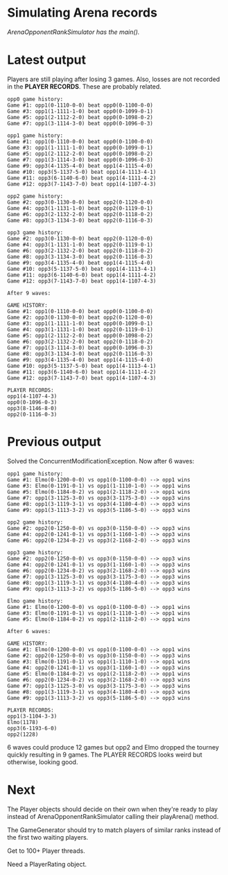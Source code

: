 # Simulating Arena records
_ArenaOpponentRankSimulator has the main()._

# Latest output
Players are still playing after losing 3 games.  Also, losses are not recorded in the
__PLAYER RECORDS__.  These are probably related.

```
opp0 game history:
Game #1: opp1(0-1110-0-0) beat opp0(0-1100-0-0) 
Game #3: opp1(1-1111-1-0) beat opp0(0-1099-0-1) 
Game #5: opp1(2-1112-2-0) beat opp0(0-1098-0-2) 
Game #7: opp1(3-1114-3-0) beat opp0(0-1096-0-3) 

opp1 game history:
Game #1: opp1(0-1110-0-0) beat opp0(0-1100-0-0) 
Game #3: opp1(1-1111-1-0) beat opp0(0-1099-0-1) 
Game #5: opp1(2-1112-2-0) beat opp0(0-1098-0-2) 
Game #7: opp1(3-1114-3-0) beat opp0(0-1096-0-3) 
Game #9: opp3(4-1135-4-0) beat opp1(4-1115-4-0) 
Game #10: opp3(5-1137-5-0) beat opp1(4-1113-4-1) 
Game #11: opp3(6-1140-6-0) beat opp1(4-1111-4-2) 
Game #12: opp3(7-1143-7-0) beat opp1(4-1107-4-3) 

opp2 game history:
Game #2: opp3(0-1130-0-0) beat opp2(0-1120-0-0) 
Game #4: opp3(1-1131-1-0) beat opp2(0-1119-0-1) 
Game #6: opp3(2-1132-2-0) beat opp2(0-1118-0-2) 
Game #8: opp3(3-1134-3-0) beat opp2(0-1116-0-3) 

opp3 game history:
Game #2: opp3(0-1130-0-0) beat opp2(0-1120-0-0) 
Game #4: opp3(1-1131-1-0) beat opp2(0-1119-0-1) 
Game #6: opp3(2-1132-2-0) beat opp2(0-1118-0-2) 
Game #8: opp3(3-1134-3-0) beat opp2(0-1116-0-3) 
Game #9: opp3(4-1135-4-0) beat opp1(4-1115-4-0) 
Game #10: opp3(5-1137-5-0) beat opp1(4-1113-4-1) 
Game #11: opp3(6-1140-6-0) beat opp1(4-1111-4-2) 
Game #12: opp3(7-1143-7-0) beat opp1(4-1107-4-3) 

After 9 waves:

GAME HISTORY:
Game #1: opp1(0-1110-0-0) beat opp0(0-1100-0-0) 
Game #2: opp3(0-1130-0-0) beat opp2(0-1120-0-0) 
Game #3: opp1(1-1111-1-0) beat opp0(0-1099-0-1) 
Game #4: opp3(1-1131-1-0) beat opp2(0-1119-0-1) 
Game #5: opp1(2-1112-2-0) beat opp0(0-1098-0-2) 
Game #6: opp3(2-1132-2-0) beat opp2(0-1118-0-2) 
Game #7: opp1(3-1114-3-0) beat opp0(0-1096-0-3) 
Game #8: opp3(3-1134-3-0) beat opp2(0-1116-0-3) 
Game #9: opp3(4-1135-4-0) beat opp1(4-1115-4-0) 
Game #10: opp3(5-1137-5-0) beat opp1(4-1113-4-1) 
Game #11: opp3(6-1140-6-0) beat opp1(4-1111-4-2) 
Game #12: opp3(7-1143-7-0) beat opp1(4-1107-4-3) 

PLAYER RECORDS:
opp1(4-1107-4-3)
opp0(0-1096-0-3)
opp3(8-1146-8-0)
opp2(0-1116-0-3)
```

# Previous output

Solved the ConcurrentModificationException.  Now after 6 waves:

```
opp1 game history:
Game #1: Elmo(0-1200-0-0) vs opp1(0-1100-0-0) --> opp1 wins
Game #3: Elmo(0-1191-0-1) vs opp1(1-1110-1-0) --> opp1 wins
Game #5: Elmo(0-1184-0-2) vs opp1(2-1118-2-0) --> opp1 wins
Game #7: opp1(3-1125-3-0) vs opp3(3-1175-3-0) --> opp3 wins
Game #8: opp1(3-1119-3-1) vs opp3(4-1180-4-0) --> opp3 wins
Game #9: opp1(3-1113-3-2) vs opp3(5-1186-5-0) --> opp3 wins

opp2 game history:
Game #2: opp2(0-1250-0-0) vs opp3(0-1150-0-0) --> opp3 wins
Game #4: opp2(0-1241-0-1) vs opp3(1-1160-1-0) --> opp3 wins
Game #6: opp2(0-1234-0-2) vs opp3(2-1168-2-0) --> opp3 wins

opp3 game history:
Game #2: opp2(0-1250-0-0) vs opp3(0-1150-0-0) --> opp3 wins
Game #4: opp2(0-1241-0-1) vs opp3(1-1160-1-0) --> opp3 wins
Game #6: opp2(0-1234-0-2) vs opp3(2-1168-2-0) --> opp3 wins
Game #7: opp1(3-1125-3-0) vs opp3(3-1175-3-0) --> opp3 wins
Game #8: opp1(3-1119-3-1) vs opp3(4-1180-4-0) --> opp3 wins
Game #9: opp1(3-1113-3-2) vs opp3(5-1186-5-0) --> opp3 wins

Elmo game history:
Game #1: Elmo(0-1200-0-0) vs opp1(0-1100-0-0) --> opp1 wins
Game #3: Elmo(0-1191-0-1) vs opp1(1-1110-1-0) --> opp1 wins
Game #5: Elmo(0-1184-0-2) vs opp1(2-1118-2-0) --> opp1 wins

After 6 waves:

GAME HISTORY:
Game #1: Elmo(0-1200-0-0) vs opp1(0-1100-0-0) --> opp1 wins
Game #2: opp2(0-1250-0-0) vs opp3(0-1150-0-0) --> opp3 wins
Game #3: Elmo(0-1191-0-1) vs opp1(1-1110-1-0) --> opp1 wins
Game #4: opp2(0-1241-0-1) vs opp3(1-1160-1-0) --> opp3 wins
Game #5: Elmo(0-1184-0-2) vs opp1(2-1118-2-0) --> opp1 wins
Game #6: opp2(0-1234-0-2) vs opp3(2-1168-2-0) --> opp3 wins
Game #7: opp1(3-1125-3-0) vs opp3(3-1175-3-0) --> opp3 wins
Game #8: opp1(3-1119-3-1) vs opp3(4-1180-4-0) --> opp3 wins
Game #9: opp1(3-1113-3-2) vs opp3(5-1186-5-0) --> opp3 wins

PLAYER RECORDS:
opp1(3-1104-3-3)
Elmo(1178)
opp3(6-1193-6-0)
opp2(1228)
```

6 waves could produce 12 games but opp2 and Elmo dropped the tourney quickly resulting in 9 games.
The PLAYER RECORDS looks weird but otherwise, looking good.

# Next
The Player objects should decide on their own when they're ready to play instead of 
ArenaOpponentRankSimulator calling their playArena() method.

The GameGenerator should try to match players of similar ranks instead of the first two waiting players.

Get to 100+ Player threads.

Need a PlayerRating object.